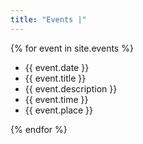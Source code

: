 ```yaml
---
title: "Events |"
---
```


{% for event in site.events %}
  <ul>
  <li>{{ event.date }}</li>
  <li>{{ event.title }}</li>
  <li>{{ event.description }}</li>
  <li>{{ event.time }}</li>
  <li>{{ event.place }}</li>
  </ul>
{% endfor %}
